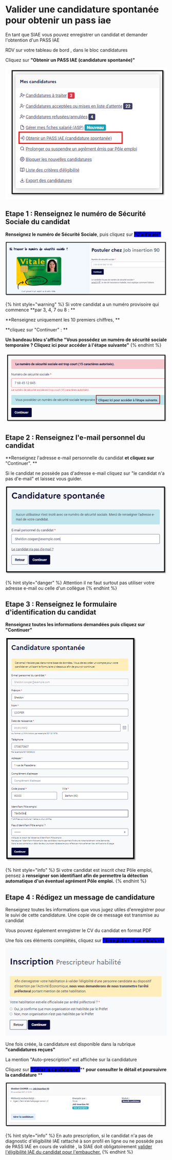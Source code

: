 # Valider une candidature spontanée pour obtenir un pass iae

En tant que SIAE vous pouvez enregistrer un candidat et demander l'obtention d'un PASS IAE

&#x20;RDV sur votre tableau de bord , dans le bloc candidatures

Cliquez sur **"Obtenir un PASS IAE (candidature spontanée)"**

![](<../.gitbook/assets/image (171).png>)

## Etape 1 : Renseignez le numéro de Sécurité Sociale du candidat

**Renseignez le numéro de Sécurité Sociale**, puis cliquez sur <mark style="background-color:blue;">**"Continuer"**</mark>

![](<../.gitbook/assets/image (166) (1).png>)

{% hint style="warning" %}
Si votre candidat a un numéro provisoire qui commence **par 3, 4, 7 ou 8 : **

**Renseignez uniquement les 10 premiers chiffres, **

**cliquez sur "Continuer" : **

**Un bandeau bleu s'affiche **<mark style="background-color:blue;"><mark style="color:blue;">**"Vous possédez un numéro de sécurité sociale temporaire ? Cliquez ici pour accéder à l'étape suivante"**<mark style="color:blue;"></mark>
{% endhint %}

![](<../.gitbook/assets/image (169) (1).png>)

## Etape 2 : Renseignez l'e-mail personnel du candidat

**Renseignez l'adresse e-mail personnelle du candidat **et cliquez sur** **<mark style="background-color:blue;">**"Continuer". **</mark>

Si le candidat ne possède pas d'adresse e-mail cliquez sur "le candidat n'a pas d'e-mail" et laissez vous guider.

![](<../.gitbook/assets/image (185).png>)

{% hint style="danger" %}
Attention il ne faut surtout pas utiliser votre adresse e-mail ou celle d'un collègue
{% endhint %}

## Etape 3 :  Renseignez le formulaire d'identification du candidat

**Renseignez toutes les informations demandées **puis cliquez sur** **<mark style="background-color:blue;">**"Continuer"**</mark>

![](<../.gitbook/assets/image (174) (1).png>)

{% hint style="info" %}
Si votre candidat est inscrit chez Pôle emploi, pensez à **renseigner son identifiant afin de permettre la détection automatique d'un éventuel agrément Pôle emploi.**
{% endhint %}

## Etape 4 : Rédigez un message de candidature&#x20;

Renseignez toutes les informations que vous jugez utiles d'enregistrer pour le suivi de cette candidature. Une copie de ce message est transmise au candidat

Vous pouvez également enregistrer le CV du candidat en format PDF

Une fois ces éléments complétés, cliquez sur <mark style="background-color:blue;"></mark><mark style="background-color:blue;">**"Enregistrer la candidature"**</mark>

![](<../.gitbook/assets/image (168).png>)

Une fois créée, la candidature est disponible dans la rubrique **"candidatures reçues"**

La mention "Auto-prescription" est affichée sur la candidature

Cliquez sur <mark style="background-color:blue;">**"Gérer la candidature"**</mark>**  **pour consulter le détail et poursuivre la candidature** **

![](<../.gitbook/assets/image (184).png>)

{% hint style="info" %}
En auto prescription, si le candidat n'a pas de diagnostic d'éligibilité IAE rattaché à son profil en ligne ou ne possède pas de PASS IAE en cours de validité , la SIAE doit obligatoirement [valider l'éligibilité IAE du candidat pour l'embaucher.](gerer-les-candidatures-et-leligibilite.md#validez-leligibilite-a-liae)
{% endhint %}

